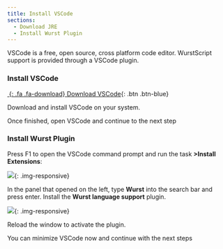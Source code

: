 ```yaml
---
title: Install VSCode
sections:
  - Download JRE
  - Install Wurst Plugin
---
```


VSCode is a free, open source, cross platform code editor. WurstScript support is provided through a VSCode plugin.

### Install VSCode

[*&nbsp;*{: .fa .fa-download} Download VSCode](https://code.visualstudio.com/){: .btn .btn-blue}

Download and install VSCode on your system.

Once finished, open VSCode and continue to the next step

### Install Wurst Plugin

Press F1 to open the VSCode command prompt and run the task **>Install Extensions**:

![](/WurstDocs/assets/images/setup/InstallExtensions.png){: .img-responsive}

In the panel that opened on the left, type **Wurst** into the search bar and press enter. Install the **Wurst language support** plugin.

![](/WurstDocs/assets/images/setup/InstallWurstExtension.png){: .img-responsive}

Reload the window to activate the plugin.

You can minimize VSCode now and continue with the next steps
